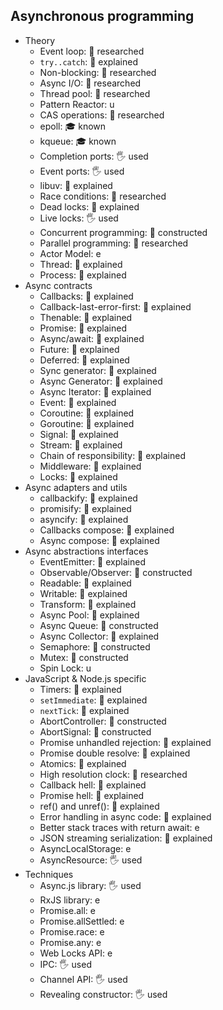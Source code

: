 ## Asynchronous programming

- Theory
  - Event loop: 🔬 researched
  - `try..catch`: 🙋 explained
  - Non-blocking: 🔬 researched
  - Async I/O: 🔬 researched
  - Thread pool: 🔬 researched
  - Pattern Reactor: u
  - CAS operations: 🔬 researched
  - epoll: 🎓 known
  - kqueue: 🎓 known
  - Completion ports: 🖐️ used
  - Event ports: 🖐️ used
  - libuv: 🙋 explained
  - Race conditions: 🔬 researched
  - Dead locks: 🙋 explained
  - Live locks: 🖐️ used
  - Concurrent programming: 🚀 constructed
  - Parallel programming: 🔬 researched
  - Actor Model: e
  - Thread: 🙋 explained
  - Process: 🙋 explained
- Async contracts
  - Callbacks: 🙋 explained
  - Callback-last-error-first: 🙋 explained
  - Thenable: 🙋 explained
  - Promise: 🙋 explained
  - Async/await: 🙋 explained
  - Future: 🙋 explained
  - Deferred: 🙋 explained
  - Sync generator: 🙋 explained
  - Async Generator: 🙋 explained
  - Async Iterator: 🙋 explained
  - Event: 🙋 explained
  - Coroutine: 🙋 explained
  - Goroutine: 🙋 explained
  - Signal: 🙋 explained
  - Stream: 🙋 explained
  - Chain of responsibility: 🙋 explained
  - Middleware: 🙋 explained
  - Locks: 🙋 explained
- Async adapters and utils
  - callbackify: 🙋 explained
  - promisify: 🙋 explained
  - asyncify: 🙋 explained
  - Callbacks compose: 🙋 explained
  - Async compose: 🙋 explained
- Async abstractions interfaces
  - EventEmitter: 🙋 explained
  - Observable/Observer: 🚀 constructed
  - Readable: 🙋 explained
  - Writable: 🙋 explained
  - Transform: 🙋 explained
  - Async Pool: 🙋 explained
  - Async Queue: 🚀 constructed
  - Async Collector: 🙋 explained
  - Semaphore: 🚀 constructed
  - Mutex: 🚀 constructed
  - Spin Lock: u
- JavaScript & Node.js specific
  - Timers: 🙋 explained
  - `setImmediate`: 🙋 explained
  - `nextTick`: 🙋 explained
  - AbortController: 🚀 constructed
  - AbortSignal: 🚀 constructed
  - Promise unhandled rejection: 🙋 explained
  - Promise double resolve: 🙋 explained
  - Atomics: 🙋 explained
  - High resolution clock: 🔬 researched
  - Callback hell: 🙋 explained
  - Promise hell: 🙋 explained
  - ref() and unref(): 🙋 explained
  - Error handling in async code: 🙋 explained
  - Better stack traces with return await: e
  - JSON streaming serialization: 🙋 explained
  - AsyncLocalStorage: e
  - AsyncResource: 🖐️ used
- Techniques
  - Async.js library: 🖐️ used
  - RxJS library: e
  - Promise.all: e
  - Promise.allSettled: e
  - Promise.race: e
  - Promise.any: e
  - Web Locks API: e
  - IPC: 🖐️ used
  - Channel API: 🖐️ used
  - Revealing constructor: 🖐️ used
